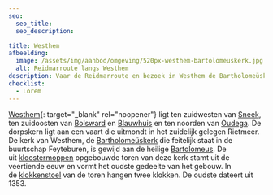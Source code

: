 ```yaml
---
seo:
  seo_title:
  seo_description:

title: Westhem
afbeelding:
  image: /assets/img/aanbod/omgeving/520px-westhem-bartolomeuskerk.jpg
  alt: Reidmarroute langs Westhem
description: Vaar de Reidmarroute en bezoek in Westhem de Bartholomeüskerk.
checklist:
  - Lorem
---
```


[Westhem](https://nl.wikipedia.org/wiki/Westhem){: target="_blank" rel="noopener"} ligt ten zuidwesten van&nbsp;[Sneek](https://nl.wikipedia.org/wiki/Sneek_&#40;stad&#41;), ten zuidoosten van&nbsp;[Bolsward](https://nl.wikipedia.org/wiki/Bolsward)&nbsp;en&nbsp;[Blauwhuis](<https://nl.wikipedia.org/wiki/Blauwhuis_(dorp)>)&nbsp;en ten noorden van&nbsp;[Oudega](<https://nl.wikipedia.org/wiki/Oudega_(S%C3%BAdwest-Frysl%C3%A2n)>). De dorpskern ligt aan een vaart die uitmondt in het zuidelijk gelegen Rietmeer. De kerk van Westhem, de&nbsp;[Bartholomeüskerk](<https://nl.wikipedia.org/wiki/Bartholome%C3%BCskerk_(Westhem)>)&nbsp;die feitelijk staat in de buurtschap Feyteburen, is gewijd aan de heilige&nbsp;[Bartolomeus](<https://nl.wikipedia.org/wiki/Bartolome%C3%BCs_(apostel)>). De uit&nbsp;[kloostermoppen](https://nl.wikipedia.org/wiki/Kloostermop)&nbsp;opgebouwde toren van deze kerk stamt uit de veertiende eeuw en vormt het oudste gedeelte van het gebouw. In de&nbsp;[klokkenstoel](https://nl.wikipedia.org/wiki/Klokkenstoel)&nbsp;van de toren hangen twee klokken. De oudste dateert uit 1353.&nbsp;
